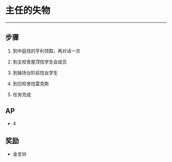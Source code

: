 # 主任的失物

---

## 步骤

1. 到中庭找的亨利领取，再对话一次

2. 到主校舍屋顶找学生会成员

3. 到操场台阶前找女学生

4. 到旧校舍找雷克斯

5. 任务完成

## AP

- 4

## 奖励

- 金言铃
